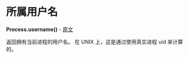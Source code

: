 # 所属用户名

**Process.username()** - [原文](https://psutil.readthedocs.io/en/latest/#psutil.Process.username) <a name="Process.username" ></a>

返回拥有当前进程的用户名。 在 UNIX 上，这是通过使用真实进程 uid 来计算的。
